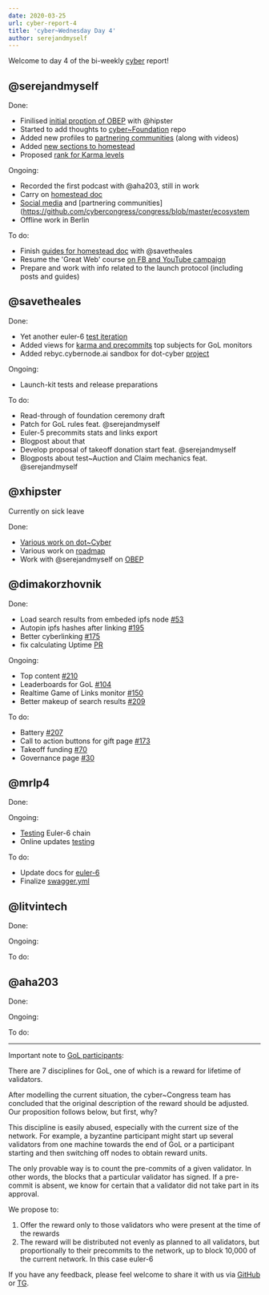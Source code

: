 ```yaml
---
date: 2020-03-25
url: cyber-report-4
title: 'cyber~Wednesday Day 4'
author: serejandmyself
---
```


Welcome to day 4 of the bi-weekly [cyber](https://cyber.page/) report!

## @serejandmyself

Done:

- Finilised [initial proption of OBEP](https://github.com/cybercongress/congress/issues/307) with @hipster
- Started to add thoughts to [cyber~Foundation](https://github.com/cybercongress/cyber-foundation) repo
- Added new profiles to [partnering communities](https://github.com/cybercongress/congress/blob/master/ecosystem/Cyber%20Homestead%20doc.md#partnering-communities) (along with videos)
- Added [new sections to homestead](https://github.com/cybercongress/congress/blob/master/ecosystem/Cyber%20Homestead%20doc.md#using-cyber-the-very-basics-of-becoming-a-master)
- Proposed [rank for Karma levels](https://github.com/cybercongress/dot-cyber/issues/215)

Ongoing:

- Recorded the first podcast with @aha203, still in work 
- Carry on [homestead doc](https://github.com/cybercongress/congress/issues/290)
- [Social media](https://github.com/cybercongress/congress/blob/master/ecosystem/Cyber%20Homestead%20doc.md#public-profiles) and [partnering communities](https://github.com/cybercongress/congress/blob/master/ecosystem
- Offline work in Berlin

To do:

- Finish [guides for homestead doc](https://github.com/cybercongress/congress/tree/master/ecosystem/guides) with @savetheales
- Resume the 'Great Web' course [on FB and YouTube campaign](https://www.youtube.com/watch?v=z8eXzAMSkq0&list=PLVgXf-V4TQc3q7NDPZhO8ASQEn3jHtM84)
- Prepare and work with info related to the launch protocol (including posts and guides)

## @savetheales

Done:

- Yet another euler-6 [test iteration](https://github.com/cybercongress/go-cyber/pull/474/files)
- Added views for [karma and precommits](https://github.com/cybercongress/cyberindex/commit/b08052a745fa8fad039cda6e77bf2df1b298c6b8) top subjects for GoL monitors
- Added rebyc.cybernode.ai sandbox for dot-cyber [project](https://github.com/cybercongress/dot-cyber/issues/182)


Ongoing:

- Launch-kit tests and release preparations

To do:

- Read-through of foundation ceremony draft
- Patch for GoL rules feat. @serejandmyself
- Euler-5 precommits stats and links export
- Blogpost about that
- Develop proposal of takeoff donation start feat. @serejandmyself
- Blogposts about test~Auction and Claim mechanics feat. @serejandmyself

## @xhipster

Currently on sick leave

Done: 

- [Various work on dot~Cyber](https://github.com/cybercongress/dot-cyber)
- Various work on [roadmap](https://github.com/orgs/cybercongress/projects/2)
- Work with @serejandmyself on [OBEP](https://github.com/cybercongress/congress/issues/307)

## @dimakorzhovnik

Done:

- Load search results from embeded ipfs node [#53](https://github.com/cybercongress/dot-cyber/pull/212)
- Autopin ipfs hashes after linking [#195](https://github.com/cybercongress/dot-cyber/pull/212)
- Better cyberlinking [#175](https://github.com/cybercongress/dot-cyber/pull/212)
- fix calculating Uptime [PR](https://github.com/cybercongress/dot-cyber/pull/220)

Ongoing:

- Top content [#210](https://github.com/cybercongress/dot-cyber/pull/221)
- Leaderboards for GoL [#104](https://github.com/cybercongress/dot-cyber/pull/221)
- Realtime Game of Links monitor [#150](https://github.com/cybercongress/dot-cyber/pull/221)
- Better makeup of search results [#209](https://github.com/cybercongress/dot-cyber/issues/209)


To do:

- Battery [#207](https://github.com/cybercongress/dot-cyber/issues/207)
- Call to action buttons for gift page [#173](https://github.com/cybercongress/dot-cyber/issues/173)
- Takeoff funding [#70](https://github.com/cybercongress/dot-cyber/issues/70)
- Governance page [#30](https://github.com/cybercongress/dot-cyber/issues/30)

## @mrlp4

Done:

Ongoing: 

- [Testing](https://github.com/cybercongress/go-cyber/pull/474) Euler-6 chain
- Online updates [testing](https://github.com/cybercongress/go-cyber/issues/464)

To do:

- Update docs for [euler-6](https://github.com/cybercongress/go-cyber/issues/503)
- Finalize [swagger.yml](https://github.com/cybercongress/go-cyber/issues/461)

## @litvintech

Done:

Ongoing:

To do:

## @aha203

Done:

Ongoing:

To do:

-------------------------------------------------------

Important note to [GoL participants](https://cybercongress.ai/game-of-links/):

There are 7 disciplines for GoL, one of which is a reward for lifetime of validators. 

After modelling the current situation, the cyber~Congress team has concluded that the original description of the reward should be adjusted. Our proposition follows below, but first, why?

This discipline is easily abused, especially with the current size of the network. For example, a byzantine participant might start up several validators from one machine towards the end of GoL or a participant starting and then switching off nodes to obtain reward units. 

The only provable way is to count the pre-commits of a given validator. In other words, the blocks that a particular validator has signed. If a pre-commit is absent, we know for certain that a validator did not take part in its approval. 

We propose to:
1) Offer the reward only to those validators who were present at the time of the rewards
2) The reward will be distributed not evenly as planned to all validators, but proportionally to their precommits to the network, up to block 10,000 of the current network. In this case euler-6

If you have any feedback, please feel welcome to share it with us via [GitHub](https://github.com/cybercongress) or [TG](https://t.me/fuckgoogle).
